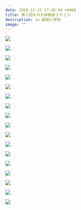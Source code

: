 ```yaml
---
date: 2020-12-22 17:20:44 +0900
title: 第１回ＫＮＢ体験会２０２０
description: in 畝部小学校
image: ""
---
```

![](/img/体験会1-1.jpg)

![](/img/体験会1-2.jpg)

![](/img/体験会1-3.jpg)

![](/img/体験会1-4.jpg)

![](/img/体験会1-5.jpg)

![](/img/体験会1-6.jpg)

![](/img/体験会1-7.jpg)

![](/img/体験会1-8.jpg)

![](/img/体験会1-9.jpg)

![](/img/体験会1-10.jpg)

![](/img/体験会1-11.jpg)

![](/img/体験会1-12.jpg)

![](/img/体験会1-13.jpg)

![](/img/体験会1-14.jpg)

![](/img/体験会1-15.jpg)

![](/img/体験会1-16.jpg)

![](/img/体験会1-17.jpg)

![](/img/体験会1-18.jpg)
